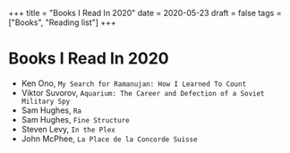 +++
title = "Books I Read In 2020"
date = 2020-05-23
draft = false
tags = ["Books", "Reading list"]
+++

# Books I Read In 2020

- Ken Ono, `My Search for Ramanujan: How I Learned To Count`
- Viktor Suvorov, `Aquarium: The Career and Defection of a Soviet Military Spy`
- Sam Hughes, `Ra`
- Sam Hughes, `Fine Structure`
- Steven Levy, `In the Plex`
- John McPhee, `La Place de la Concorde Suisse`
